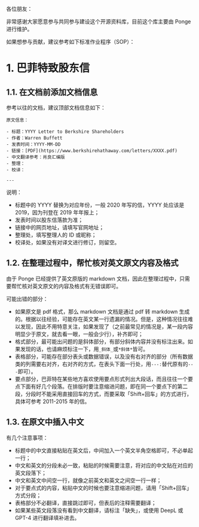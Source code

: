 各位朋友：

非常感谢大家愿意参与共同参与建设这个开源资料库，目前这个库主要由 Ponge 进行维护。

如果想参与贡献，建议参考如下标准作业程序（SOP）：

# 1\. 巴菲特致股东信

## 1.1. 在文档前添加文档信息

参考以往的文档，建议顶部文档信息如下：

```
原文信息：

- 标题：YYYY Letter to Berkshire Shareholders
- 作者：Warren Buffett
- 发表时间：YYYY-MM-DD
- 链接：[PDF](https://www.berkshirehathaway.com/letters/XXXX.pdf)
- 中文翻译参考：肖良汇编版
- 整理：
- 校译：

---

```

说明：

- 标题中的 YYYY 替换为对应年份，一般 2020 年写的信，YYYY 处应该是 2019，因为刊登在 2019 年年报上；
- 发表时间以股东信落款为准；
- 链接中的网页地址，请填写官网地址；
- 整理处，填写整理人的 ID 或昵称；
- 校译处，如果没有对译文进行修订，则留空。

## 1.2. 在整理过程中，帮忙核对英文原文内容及格式

由于 Ponge 已经提供了英文原版的 markdown 文档，因此在整理过程中，只需要帮忙核对英文原文的内容及格式有无错误即可。

可能出错的部分：

- 如果原文是 pdf 格式，那么 markdown 文档是通过 pdf 转 markdown 生成的。根据以往经验，可能存在英文某一行遗漏的情况。但是，这种情况往往难以发现，因此不用特意关注，如果发现了（之前最常见的情况是，某一段内容明显少于原文，就去看一眼，一般会少行），补齐即可；
- 格式部分，最可能出问题的是斜体部分，有部分斜体内容并没有标注出来。如果发现的话，也请麻烦标注一下，用`_斜体_`或`*斜体*`皆可。
- 表格部分，可能存在部分表头或数据错误，以及没有右对齐的部分（所有数据类的列需要右对齐，右对齐的方式，在表头下面一行处，用`---:`替代原有的`---`即可）。
- 要点部分，巴菲特在某些地方喜欢使用要点形式列出大段话，而且往往一个要点下面有好几个段落。在排版时要注意缩进问题，即在同一个要点下的第二段，分段时不能采用直接回车的方式，而要采取「Shift+回车」的方式进行，具体可参考 2011-2015 年的信。

## 1.3. 在原文中插入中文

有几个注意事项：

- 标题中的中文直接粘贴在英文后，中间加入一个英文半角空格即可，不必单起一行；
- 中文和英文的分段未必一致，粘贴的时候需要注意，将对应的中文贴在对应的英文段落下；
- 中文和英文中间空一行，就像之前英文和英文之间空一行一样；
- 对于要点式的内容，粘贴中文的时候也要注意缩进问题，请用「Shift+回车」方式分段；
- 表格部分不必翻译，直接跳过即可，但表后的注释需要翻译；
- 如果某些英文段落没有看到中文翻译，请标注「缺失」，或使用 DeepL 或 GPT-4 进行翻译填补进去。